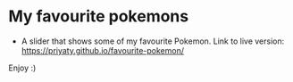 # My favourite pokemons
- A slider that shows some of my favourite Pokemon.
Link to live version: https://priyaty.github.io/favourite-pokemon/

Enjoy :)
